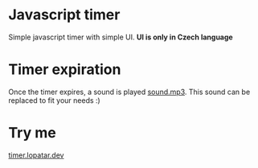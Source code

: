 # Javascript timer

Simple javascript timer with simple UI. **UI is only in Czech language**

# Timer expiration

Once the timer expires, a sound is played [sound.mp3](https://github.com/lopatar/TimerJs/blob/master/sound.mp3). This
sound can be replaced to fit your needs :)

# Try me

[timer.lopatar.dev](https://timer.lopatar.dev)
